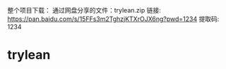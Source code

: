 整个项目下载：
    通过网盘分享的文件：trylean.zip
    链接: https://pan.baidu.com/s/15FFs3m2TghzjKTXrOJX6ng?pwd=1234 提取码: 1234
# trylean
